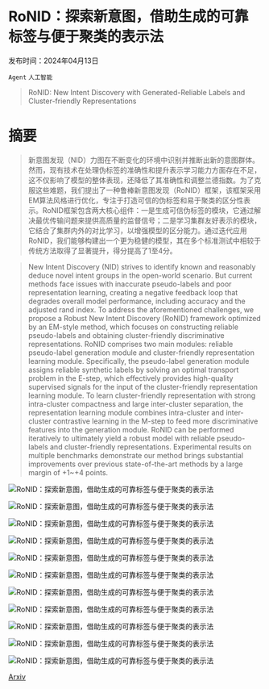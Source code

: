 # RoNID：探索新意图，借助生成的可靠标签与便于聚类的表示法

发布时间：2024年04月13日

`Agent` `人工智能`

> RoNID: New Intent Discovery with Generated-Reliable Labels and Cluster-friendly Representations

# 摘要

> 新意图发现（NID）力图在不断变化的环境中识别并推断出新的意图群体。然而，现有技术在处理伪标签的准确性和提升表示学习能力方面存在不足，这不仅影响了模型的整体表现，还降低了其准确性和调整兰德指数。为了克服这些难题，我们提出了一种鲁棒新意图发现（RoNID）框架，该框架采用EM算法风格进行优化，专注于打造可信的伪标签和易于聚类的区分性表示。RoNID框架包含两大核心组件：一是生成可信伪标签的模块，它通过解决最优传输问题来提供高质量的监督信号；二是学习集群友好表示的模块，它结合了集群内外的对比学习，以增强模型的区分能力。通过迭代应用RoNID，我们能够构建出一个更为稳健的模型，其在多个标准测试中相较于传统方法取得了显著提升，得分提高了1至4分。

> New Intent Discovery (NID) strives to identify known and reasonably deduce novel intent groups in the open-world scenario. But current methods face issues with inaccurate pseudo-labels and poor representation learning, creating a negative feedback loop that degrades overall model performance, including accuracy and the adjusted rand index. To address the aforementioned challenges, we propose a Robust New Intent Discovery (RoNID) framework optimized by an EM-style method, which focuses on constructing reliable pseudo-labels and obtaining cluster-friendly discriminative representations. RoNID comprises two main modules: reliable pseudo-label generation module and cluster-friendly representation learning module. Specifically, the pseudo-label generation module assigns reliable synthetic labels by solving an optimal transport problem in the E-step, which effectively provides high-quality supervised signals for the input of the cluster-friendly representation learning module. To learn cluster-friendly representation with strong intra-cluster compactness and large inter-cluster separation, the representation learning module combines intra-cluster and inter-cluster contrastive learning in the M-step to feed more discriminative features into the generation module. RoNID can be performed iteratively to ultimately yield a robust model with reliable pseudo-labels and cluster-friendly representations. Experimental results on multiple benchmarks demonstrate our method brings substantial improvements over previous state-of-the-art methods by a large margin of +1~+4 points.

![RoNID：探索新意图，借助生成的可靠标签与便于聚类的表示法](../../../paper_images/2404.08977/x1.png)

![RoNID：探索新意图，借助生成的可靠标签与便于聚类的表示法](../../../paper_images/2404.08977/x2.png)

![RoNID：探索新意图，借助生成的可靠标签与便于聚类的表示法](../../../paper_images/2404.08977/x3.png)

![RoNID：探索新意图，借助生成的可靠标签与便于聚类的表示法](../../../paper_images/2404.08977/x4.png)

![RoNID：探索新意图，借助生成的可靠标签与便于聚类的表示法](../../../paper_images/2404.08977/x5.png)

![RoNID：探索新意图，借助生成的可靠标签与便于聚类的表示法](../../../paper_images/2404.08977/x6.png)

![RoNID：探索新意图，借助生成的可靠标签与便于聚类的表示法](../../../paper_images/2404.08977/x7.png)

![RoNID：探索新意图，借助生成的可靠标签与便于聚类的表示法](../../../paper_images/2404.08977/x8.png)

![RoNID：探索新意图，借助生成的可靠标签与便于聚类的表示法](../../../paper_images/2404.08977/x9.png)

![RoNID：探索新意图，借助生成的可靠标签与便于聚类的表示法](../../../paper_images/2404.08977/x10.png)

![RoNID：探索新意图，借助生成的可靠标签与便于聚类的表示法](../../../paper_images/2404.08977/x11.png)

[Arxiv](https://arxiv.org/abs/2404.08977)